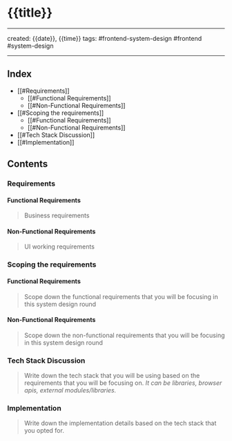 # {{title}}

---

created: {{date}}, {{time}}
tags: #frontend-system-design #frontend #system-design

---

## Index

- [[#Requirements]]
  - [[#Functional Requirements]]
  - [[#Non-Functional Requirements]]
- [[#Scoping the requirements]]
  - [[#Functional Requirements]]
  - [[#Non-Functional Requirements]]
- [[#Tech Stack Discussion]]
- [[#Implementation]]

## Contents

### Requirements

#### Functional Requirements

> Business requirements

#### Non-Functional Requirements

> UI working requirements

### Scoping the requirements

#### Functional Requirements

> Scope down the functional requirements that you will be focusing in this system design round

#### Non-Functional Requirements

> Scope down the non-functional requirements that you will be focusing in this system design round

### Tech Stack Discussion

> Write down the tech stack that you will be using based on the requirements that you will be focusing on.
> _It can be libraries, browser apis, external modules/libraries._

### Implementation

> Write down the implementation details based on the tech stack that you opted for.
